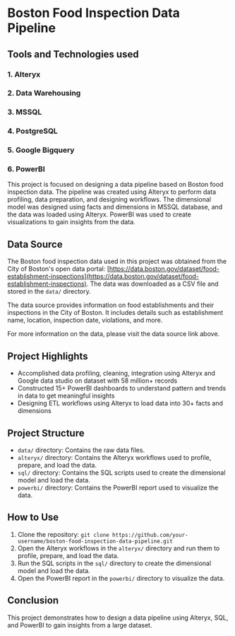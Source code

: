 # Boston Food Inspection Data Pipeline

## Tools and Technologies used
  ### 1. Alteryx
  ### 2. Data Warehousing
  ### 3. MSSQL
  ### 4. PostgreSQL
  ### 5. Google Bigquery
  ### 6. PowerBI

This project is focused on designing a data pipeline based on Boston food inspection data. The pipeline was created using Alteryx to perform data profiling, data preparation, and designing workflows. The dimensional model was designed using facts and dimensions in MSSQL database, and the data was loaded using Alteryx. PowerBI was used to create visualizations to gain insights from the data.

## Data Source

The Boston food inspection data used in this project was obtained from the City of Boston's open data portal: [https://data.boston.gov/dataset/food-establishment-inspections](https://data.boston.gov/dataset/food-establishment-inspections). The data was downloaded as a CSV file and stored in the `data/` directory.

The data source provides information on food establishments and their inspections in the City of Boston. It includes details such as establishment name, location, inspection date, violations, and more.

For more information on the data, please visit the data source link above.

## Project Highlights

-   Accomplished data profiling, cleaning, integration using Alteryx and Google data studio on dataset with 58 million+ records
-   Constructed 15+ PowerBI dashboards to understand pattern and trends in data to get meaningful insights
-   Designing ETL workflows using Alteryx to load data into 30+ facts and dimensions

## Project Structure

-   `data/` directory: Contains the raw data files.
-   `alteryx/` directory: Contains the Alteryx workflows used to profile, prepare, and load the data.
-   `sql/` directory: Contains the SQL scripts used to create the dimensional model and load the data.
-   `powerbi/` directory: Contains the PowerBI report used to visualize the data.

## How to Use

1.  Clone the repository: `git clone https://github.com/your-username/boston-food-inspection-data-pipeline.git`
2.  Open the Alteryx workflows in the `alteryx/` directory and run them to profile, prepare, and load the data.
3.  Run the SQL scripts in the `sql/` directory to create the dimensional model and load the data.
4.  Open the PowerBI report in the `powerbi/` directory to visualize the data.

## Conclusion

This project demonstrates how to design a data pipeline using Alteryx, SQL, and PowerBI to gain insights from a large dataset.
